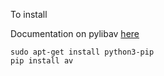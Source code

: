 To install

Documentation on pylibav [here](https://github.com/PyAV-Org/PyAV)
```
sudo apt-get install python3-pip
pip install av
```

